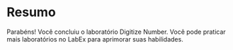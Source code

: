 # Resumo

Parabéns! Você concluiu o laboratório Digitize Number. Você pode praticar mais laboratórios no LabEx para aprimorar suas habilidades.
